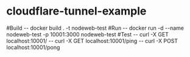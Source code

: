 # cloudflare-tunnel-example

#Build
-- docker build . -t nodeweb-test
#Run
-- docker run -d --name nodeweb-test -p 10001:3000 nodeweb-test
#Test
-- curl -X GET localhost:10001/
-- curl -X GET localhost:10001/ping
-- curl -X POST localhost:10001/pong

